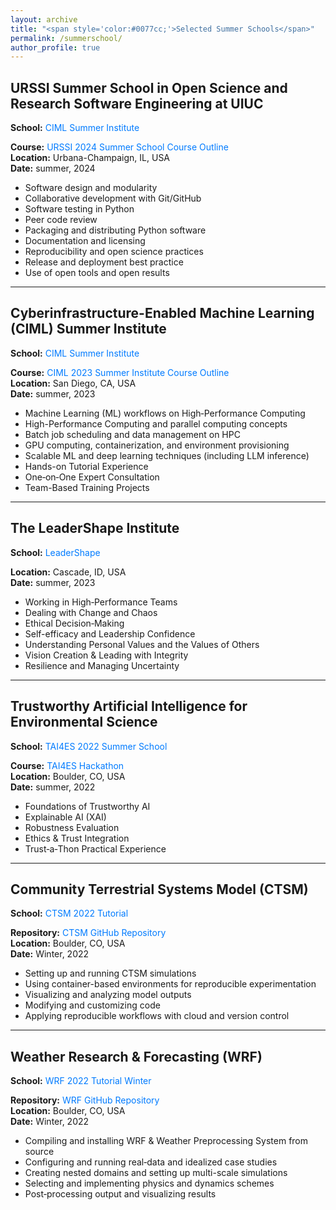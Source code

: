 ```yaml
---
layout: archive
title: "<span style='color:#0077cc;'>Selected Summer Schools</span>"
permalink: /summerschool/
author_profile: true
---
```


## URSSI Summer School in Open Science and Research Software Engineering at UIUC
**School:** <a href="https://bssw.io/events/urssi-summer-school-in-open-science-and-research-software-engineering-at-uiuc"
   style="display:inline-block;
          color:#007bff;
          text-decoration:none;
          margin-right:1rem;">
  CIML Summer Institute
</a>       

**Course:** <a href="https://github.com/si2-urssi"
   style="display:inline-block;
          color:#007bff;
          text-decoration:none;
          margin-right:1rem;">
  URSSI 2024 Summer School Course Outline
</a>       
**Location:** Urbana-Champaign, IL, USA      
**Date:** summer, 2024     

- Software design and modularity
- Collaborative development with Git/GitHub
- Software testing in Python
- Peer code review
- Packaging and distributing Python software
- Documentation and licensing
- Reproducibility and open science practices
- Release and deployment best practice
- Use of open tools and open results 

---

## Cyberinfrastructure-Enabled Machine Learning (CIML) Summer Institute  
**School:** <a href="https://www.sdsc.edu/education/training-programs/CIML.html"
   style="display:inline-block;
          color:#007bff;
          text-decoration:none;
          margin-right:1rem;">
  CIML Summer Institute
</a>       

**Course:** <a href="https://github.com/ciml-org/ciml-summer-institute-2023"
   style="display:inline-block;
          color:#007bff;
          text-decoration:none;
          margin-right:1rem;">
  CIML 2023 Summer Institute Course Outline
</a>       
**Location:** San Diego, CA, USA      
**Date:** summer, 2023     

- Machine Learning (ML) workflows on High‑Performance Computing
- High-Performance Computing and parallel computing concepts  
- Batch job scheduling and data management on HPC  
- GPU computing, containerization, and environment provisioning
- Scalable ML and deep learning techniques (including LLM inference)
- Hands-on Tutorial Experience
- One‑on‑One Expert Consultation
- Team-Based Training Projects 
  
---

## The LeaderShape Institute  
**School:** <a href="https://leadershape.org/"
   style="display:inline-block;
          color:#007bff;
          text-decoration:none;
          margin-right:1rem;">
  LeaderShape
</a>       
   
**Location:** Cascade, ID, USA      
**Date:** summer, 2023     

- Working in High‑Performance Teams
- Dealing with Change and Chaos
- Ethical Decision‑Making
- Self-efficacy and Leadership Confidence
- Understanding Personal Values and the Values of Others
- Vision Creation & Leading with Integrity
- Resilience and Managing Uncertainty
  
----

## Trustworthy Artificial Intelligence for Environmental Science  
**School:** <a href="https://www.cisl.ucar.edu/events/tai4es-2022-summer-school"
   style="display:inline-block;
          color:#007bff;
          text-decoration:none;
          margin-right:1rem;">
  TAI4ES 2022 Summer School
</a>       

**Course:** <a href="https://github.com/ai2es/tai4es-trustathon-2022"
   style="display:inline-block;
          color:#007bff;
          text-decoration:none;
          margin-right:1rem;">
  TAI4ES Hackathon
</a>       
**Location:** Boulder, CO, USA      
**Date:** summer, 2022     

- Foundations of Trustworthy AI
- Explainable AI (XAI)
- Robustness Evaluation
- Ethics & Trust Integration
- Trust‑a‑Thon Practical Experience

---

## Community Terrestrial Systems Model (CTSM) 
**School:** <a href="https://www.cesm.ucar.edu/events/tutorials/ctsm/2022"
   style="display:inline-block;
          color:#007bff;
          text-decoration:none;
          margin-right:1rem;">
  CTSM 2022 Tutorial
</a>       

**Repository:** <a href="https://github.com/ESCOMP/ctsm"
   style="display:inline-block;
          color:#007bff;
          text-decoration:none;
          margin-right:1rem;">
  CTSM GitHub Repository
</a>       
**Location:** Boulder, CO, USA      
**Date:** Winter, 2022     

- Setting up and running CTSM simulations
- Using container-based environments for reproducible experimentation
- Visualizing and analyzing model outputs
- Modifying and customizing code
- Applying reproducible workflows with cloud and version control

---

## Weather Research & Forecasting (WRF) 
**School:** <a href="https://www.cesm.ucar.edu/events/tutorials/ctsm/2022"
   style="display:inline-block;
          color:#007bff;
          text-decoration:none;
          margin-right:1rem;">
  WRF 2022 Tutorial Winter 
</a>       

**Repository:** <a href="https://github.com/wrf-model/WRF"
   style="display:inline-block;
          color:#007bff;
          text-decoration:none;
          margin-right:1rem;">
  WRF GitHub Repository
</a>       
**Location:** Boulder, CO, USA      
**Date:** Winter, 2022     

- Compiling and installing WRF & Weather Preprocessing System from source
- Configuring and running real‑data and idealized case studies
- Creating nested domains and setting up multi-scale simulations
- Selecting and implementing physics and dynamics schemes
- Post‑processing output and visualizing results
